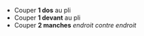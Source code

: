 *   Couper **1 dos** au pli
*   Couper **1 devant** au pli
*   Couper **2 manches** *endroit contre endroit*

